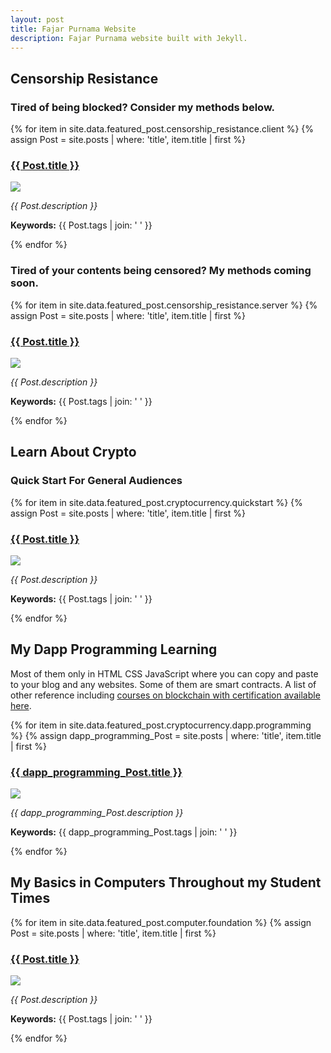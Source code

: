 ```yaml
---
layout: post
title: Fajar Purnama Website
description: Fajar Purnama website built with Jekyll.
---
```

<h2>Censorship Resistance</h2>

<h3>Tired of being blocked? Consider my methods below.</h3>

<div class="grid-post-all">
{% for item in site.data.featured_post.censorship_resistance.client %}
  {% assign Post = site.posts | where: 'title', item.title | first %}
    <div>
      <h3><a href="{{ Post.url }}">{{ Post.title }}</a></h3>
        <img src="{{ Post.featuredimage }}" onerror="this.onerror=null;this.src='https://images.hive.blog/DQmZUkMewxN4U6i7gJQuyTUkGDVy2BY45mraGnBUQuxorv6/evm-rpc-list.png';" />
        <p><i>{{ Post.description }}</i></p>
        <p><b>Keywords:</b> {{ Post.tags | join: ' ' }}</p>
    </div>
{% endfor %}
</div>

<h3>Tired of your contents being censored? My methods coming soon.</h3>

<div class="grid-post-all">
{% for item in site.data.featured_post.censorship_resistance.server %}
  {% assign Post = site.posts | where: 'title', item.title | first %}
    <div>
      <h3><a href="{{ Post.url }}">{{ Post.title }}</a></h3>
        <img src="{{ Post.featuredimage }}" onerror="this.onerror=null;this.src='https://images.hive.blog/DQmZUkMewxN4U6i7gJQuyTUkGDVy2BY45mraGnBUQuxorv6/evm-rpc-list.png';" />
        <p><i>{{ Post.description }}</i></p>
        <p><b>Keywords:</b> {{ Post.tags | join: ' ' }}</p>
    </div>
{% endfor %}
</div>

<h2>Learn About Crypto</h2>

<h3>Quick Start For General Audiences</h3>

<div class="grid-post-all">
{% for item in site.data.featured_post.cryptocurrency.quickstart %}
  {% assign Post = site.posts | where: 'title', item.title | first %}
    <div>
      <h3><a href="{{ Post.url }}">{{ Post.title }}</a></h3>
        <img src="{{ Post.featuredimage }}" onerror="this.onerror=null;this.src='https://images.hive.blog/DQmZUkMewxN4U6i7gJQuyTUkGDVy2BY45mraGnBUQuxorv6/evm-rpc-list.png';" />
        <p><i>{{ Post.description }}</i></p>
        <p><b>Keywords:</b> {{ Post.tags | join: ' ' }}</p>
    </div>
{% endfor %}
</div>

<h2>My Dapp Programming Learning</h2>

<p>Most of them only in HTML CSS JavaScript where you can copy and paste to your blog and any websites. Some of them are smart contracts. A list of other reference including <a href="{{ site.url }}/matakuliah/teknologi-pemrograman-blockchain/materi9">courses on blockchain with certification available here</a>.</p>

<div class="grid-post-all">
{% for item in site.data.featured_post.cryptocurrency.dapp.programming %}
  {% assign dapp_programming_Post = site.posts | where: 'title', item.title | first %}
    <div>
      <h3><a href="{{ dapp_programming_Post.url }}">{{ dapp_programming_Post.title }}</a></h3>
        <img src="{{ dapp_programming_Post.featuredimage }}" onerror="this.onerror=null;this.src='https://images.hive.blog/DQmZUkMewxN4U6i7gJQuyTUkGDVy2BY45mraGnBUQuxorv6/evm-rpc-list.png';" />
        <p><i>{{ dapp_programming_Post.description }}</i></p>
        <p><b>Keywords:</b> {{ dapp_programming_Post.tags | join: ' ' }}</p>
    </div>
{% endfor %}
</div>

<h2>My Basics in Computers Throughout my Student Times</h2>

<div class="grid-post-all">
{% for item in site.data.featured_post.computer.foundation %}
  {% assign Post = site.posts | where: 'title', item.title | first %}
    <div>
      <h3><a href="{{ Post.url }}">{{ Post.title }}</a></h3>
        <img src="{{ Post.featuredimage }}" onerror="this.onerror=null;this.src='https://images.hive.blog/DQmZUkMewxN4U6i7gJQuyTUkGDVy2BY45mraGnBUQuxorv6/evm-rpc-list.png';" />
        <p><i>{{ Post.description }}</i></p>
        <p><b>Keywords:</b> {{ Post.tags | join: ' ' }}</p>
    </div>
{% endfor %}
</div>

<!--
# Freedom Technology
<style>
#tagscloud{
	width:100%;
	height:50vh;
	position:relative;
	font-size:12px;
	color:#333;
	margin:20px auto 0;
	text-align:center;
}
#tagscloud a{
	position:absolute;
	top:0px;
	left:0px;
	color:#333;
	font-family:Arial;
	text-decoration:none;
	margin:0 10px 15px 0;
	line-height:18px;
	text-align:center;
	font-size:12px;
	padding:1px 5px;
	display:inline-block;
	border-radius:3px;
}
#tagscloud a:hover{
	color:#fff;
	background:#0099ff;
}

</style>

<div id="tagscloud">
</div>

<script>
// Json Words
const freedomtechnologywords = new XMLHttpRequest();
freedomtechnologywords.onload = function() {
  const words = JSON.parse(this.responseText);
  for (let word in words["freedom technology"]) {
  	document.getElementById("tagscloud").innerHTML += `<a href="#" style="left: `+getRndInteger(0, 500)+`px; top: `+getRndInteger(0, 500)+`px; z-index: `+getRndInteger(0, 200)+`; opacity: `+getRndInteger(1000, 10000)/10000+`; color: rgb(255, 255, 255); background-color: rgb(`+getRndInteger(0, 255)+`,`+getRndInteger(0, 255)+`,`+getRndInteger(0, 255)+`); padding: 5px; display: none; font-size:calc(11pt + 1vw);">`+words["freedom technology"][word]+`</a>`;
  }
  
  // Cloud Tags Animation
  var i=0;
	var oTag=null;
	oDiv=document.getElementById('tagscloud');
	aA=oDiv.getElementsByTagName('a');
	for(i=0;i<aA.length;i++)
	{
		oTag={};		
		aA[i].onmouseover = (function (obj) {
			return function () {
				obj.on = true;
				this.style.zIndex = 9999;
				this.style.color = '#fff';
				this.style.padding = '5px 5px';
				this.style.filter = "alpha(opacity=100)";
				this.style.opacity = 1;
			}
		})(oTag)
		aA[i].onmouseout = (function (obj) {
			return function () {
				obj.on = false;
				this.style.zIndex = obj.zIndex;
				this.style.color = '#fff';
				this.style.padding = '5px';
				this.style.filter = "alpha(opacity=" + 100 * obj.alpha + ")";
				this.style.opacity = obj.alpha;
				this.style.zIndex = obj.zIndex;
			}
		})(oTag)
		oTag.offsetWidth = aA[i].offsetWidth;
		oTag.offsetHeight = aA[i].offsetHeight;
		mcList.push(oTag);
	}
	sineCosine( 0,0,0 );
	positionAll();
	(function () {
            update();
            setTimeout(arguments.callee, 40);
        })();
}
freedomtechnologywords.open("GET", "{{ '/assets/json/words.json' | relative_url }}");
freedomtechnologywords.send();

// Tag Cloud Other Variables and Functions
var radius = 200;
var d = 200;
var dtr = Math.PI / 180;
var mcList = [];
var lasta = 1;
var lastb = 1;
var distr = true;
var tspeed = 11;
var size = 200;
var mouseX = 0;
var mouseY = 10;
var howElliptical = 1;
var aA = null;
var oDiv = null;

function update()
{
	var a, b, c = 0;
        a = (Math.min(Math.max(-mouseY, -size), size) / radius) * tspeed;
        b = (-Math.min(Math.max(-mouseX, -size), size) / radius) * tspeed;
        lasta = a;
        lastb = b;
        if (Math.abs(a) <= 0.01 && Math.abs(b) <= 0.01) {
            return;
        }
        sineCosine(a, b, c);
        for (var i = 0; i < mcList.length; i++) {
            if (mcList[i].on) {
                continue;
            }
            var rx1 = mcList[i].cx;
            var ry1 = mcList[i].cy * ca + mcList[i].cz * (-sa);
            var rz1 = mcList[i].cy * sa + mcList[i].cz * ca;

            var rx2 = rx1 * cb + rz1 * sb;
            var ry2 = ry1;
            var rz2 = rx1 * (-sb) + rz1 * cb;

            var rx3 = rx2 * cc + ry2 * (-sc);
            var ry3 = rx2 * sc + ry2 * cc;
            var rz3 = rz2;

            mcList[i].cx = rx3;
            mcList[i].cy = ry3;
            mcList[i].cz = rz3;

            per = d / (d + rz3);

            mcList[i].x = (howElliptical * rx3 * per) - (howElliptical * 2);
            mcList[i].y = ry3 * per;
            mcList[i].scale = per;
            var alpha = per;
            alpha = (alpha - 0.6) * (10 / 6);
            mcList[i].alpha = alpha * alpha * alpha - 0.2;
            mcList[i].zIndex = Math.ceil(100 - Math.floor(mcList[i].cz));
        }
        doPosition();
}
function positionAll()
{
	var phi = 0;
    var theta = 0;
    var max = mcList.length;
    for (var i = 0; i < max; i++) {
        if (distr) {
            phi = Math.acos(-1 + (2 * (i + 1) - 1) / max);
            theta = Math.sqrt(max * Math.PI) * phi;
        } else {
            phi = Math.random() * (Math.PI);
            theta = Math.random() * (2 * Math.PI);
        }

        mcList[i].cx = radius * Math.cos(theta) * Math.sin(phi);
        mcList[i].cy = radius * Math.sin(theta) * Math.sin(phi);
        mcList[i].cz = radius * Math.cos(phi);

        aA[i].style.left = mcList[i].cx + oDiv.offsetWidth / 2 - mcList[i].offsetWidth / 2 + 'px';
        aA[i].style.top = mcList[i].cy + oDiv.offsetHeight / 2 - mcList[i].offsetHeight / 2 + 'px';
    }
}
function doPosition()
{
	var l = oDiv.offsetWidth / 2;
        var t = oDiv.offsetHeight / 2;
        for (var i = 0; i < mcList.length; i++) {
            if (mcList[i].on) {
                continue;
            }
            var aAs = aA[i].style;
            if (mcList[i].alpha > 0.1) {
                if (aAs.display != '')
                    aAs.display = '';
            } else {
                if (aAs.display != 'none')
                    aAs.display = 'none';
                continue;
            }
            aAs.left = mcList[i].cx + l - mcList[i].offsetWidth / 2 + 'px';
            aAs.top = mcList[i].cy + t - mcList[i].offsetHeight / 2 + 'px';

            aAs.filter = "alpha(opacity=" + 100 * mcList[i].alpha + ")";
            aAs.zIndex = mcList[i].zIndex;
            aAs.opacity = mcList[i].alpha;
        }
}
function sineCosine( a, b, c)
{
	sa = Math.sin(a * dtr);
    ca = Math.cos(a * dtr);
    sb = Math.sin(b * dtr);
    cb = Math.cos(b * dtr);
	sc = Math.sin(c * dtr);
	cc = Math.cos(c * dtr);
}
function getRndInteger(min, max) {
  return Math.floor(Math.random() * (max - min + 1) ) + min;
}
</script>
-->